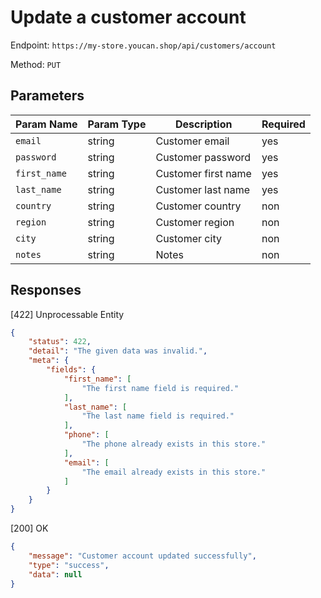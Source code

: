 # Update a customer account

Endpoint: `https://my-store.youcan.shop/api/customers/account`

Method: `PUT`

## Parameters

| Param Name | Param Type | Description | Required |
| --- | --- | --- | --- |
| `email` | string | Customer email | yes |
| `password` | string | Customer password | yes |
| `first_name` | string | Customer first name | yes |
| `last_name` | string | Customer last name | yes |
| `country` | string | Customer country | non |
| `region` | string | Customer region | non |
| `city` | string | Customer city | non |
| `notes` | string | Notes | non |

## Responses

[422] Unprocessable Entity

```json
{
    "status": 422,
    "detail": "The given data was invalid.",
    "meta": {
        "fields": {
            "first_name": [
                "The first name field is required."
            ],
            "last_name": [
                "The last name field is required."
            ],
            "phone": [
                "The phone already exists in this store."
            ],
            "email": [
                "The email already exists in this store."
            ]
        }
    }
}
```

[200] OK

```json
{
    "message": "Customer account updated successfully",
    "type": "success",
    "data": null
}
```


